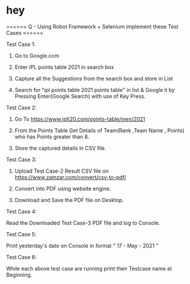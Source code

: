 # hey 

====== Q - Using Robot Framework + Selenium implement these Test Cases ======

Test Case 1: 

1) Go to Google.com

2) Enter IPL points table 2021 in search box

3) Capture all the Suggestions from the search box and store in List

4) Search for "ipl points table 2021 points table" in list & Google it by Pressing Enter(Google Search) with use of Key Press.

Test Case 2:

1) Go To https://www.iplt20.com/points-table/men/2021

2) From the  Points Table Get Details of Team(Rank ,Team Name , Points) who has Points greater than 8.

3) Store the captured details in CSV file.

Test Case 3:

1) Upload Test Case-2 Result CSV file on https://www.zamzar.com/convert/csv-to-pdf/

2) Convert into PDF using website engine.

3) Download and Save the PDF file on Desktop.

Test Case 4:

Read the Downloaded Test Case-3 PDF file and log to Console.

Test Case 5:

Print yesterday's date on Console in format " 17 - May - 2021 "

Test Case 6:

While each above test case are running print their Testcase name at Beginning. 
